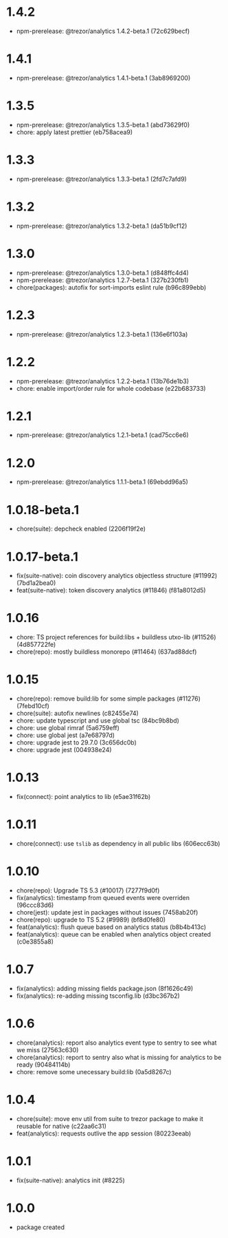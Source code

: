 # 1.4.2

- npm-prerelease: @trezor/analytics 1.4.2-beta.1 (72c629becf)

# 1.4.1

- npm-prerelease: @trezor/analytics 1.4.1-beta.1 (3ab8969200)

# 1.3.5

- npm-prerelease: @trezor/analytics 1.3.5-beta.1 (abd73629f0)
- chore: apply latest prettier (eb758acea9)

# 1.3.3

- npm-prerelease: @trezor/analytics 1.3.3-beta.1 (2fd7c7afd9)

# 1.3.2

- npm-prerelease: @trezor/analytics 1.3.2-beta.1 (da51b9cf12)

# 1.3.0

- npm-prerelease: @trezor/analytics 1.3.0-beta.1 (d848ffc4d4)
- npm-prerelease: @trezor/analytics 1.2.7-beta.1 (327b230fb1)
- chore(packages): autofix for sort-imports eslint rule (b96c899ebb)

# 1.2.3

- npm-prerelease: @trezor/analytics 1.2.3-beta.1 (136e6f103a)

# 1.2.2

- npm-prerelease: @trezor/analytics 1.2.2-beta.1 (13b76de1b3)
- chore: enable import/order rule for whole codebase (e22b683733)

# 1.2.1

- npm-prerelease: @trezor/analytics 1.2.1-beta.1 (cad75cc6e6)

# 1.2.0

- npm-prerelease: @trezor/analytics 1.1.1-beta.1 (69ebdd96a5)

# 1.0.18-beta.1

- chore(suite): depcheck enabled (2206f19f2e)

# 1.0.17-beta.1

- fix(suite-native): coin discovery analytics objectless structure (#11992) (7bd1a2bea0)
- feat(suite-native): token discovery analytics (#11846) (f81a8012d5)

# 1.0.16

- chore: TS project references for build:libs + buildless utxo-lib (#11526) (4d857722fe)
- chore(repo): mostly buildless monorepo (#11464) (637ad88dcf)

# 1.0.15

- chore(repo): remove build:lib for some simple packages (#11276) (7febd10cf)
- chore(suite): autofix newlines (c82455e74)
- chore: update typescript and use global tsc (84bc9b8bd)
- chore: use global rimraf (5a6759eff)
- chore: use global jest (a7e68797d)
- chore: upgrade jest to 29.7.0 (3c656dc0b)
- chore: upgrade jest (004938e24)

# 1.0.13

- fix(connect): point analytics to lib (e5ae31f62b)

# 1.0.11

- chore(connect): use `tslib` as dependency in all public libs (606ecc63b)

# 1.0.10

- chore(repo): Upgrade TS 5.3 (#10017) (7277f9d0f)
- fix(analytics): timestamp from queued events were overriden (96ccc83d6)
- chore(jest): update jest in packages without issues (7458ab20f)
- chore(repo): upgrade to TS 5.2 (#9989) (bf8d0fe80)
- feat(analytics): flush queue based on analytics status (b8b4b413c)
- feat(analytics): queue can be enabled when analytics object created (c0e3855a8)

# 1.0.7

- fix(analytics): adding missing fields package.json (8f1626c49)
- fix(analytics): re-adding missing tsconfig.lib (d3bc367b2)

# 1.0.6

- chore(analytics): report also analytics event type to sentry to see what we miss (27563c630)
- chore(analytics): report to sentry also what is missing for analytics to be ready (90484114b)
- chore: remove some unecessary build:lib (0a5d8267c)

# 1.0.4

- chore(suite): move env util from suite to trezor package to make it reusable for native (c22aa6c31)
- feat(analytics): requests outlive the app session (80223eeab)

# 1.0.1

- fix(suite-native): analytics init (#8225)

# 1.0.0

- package created
